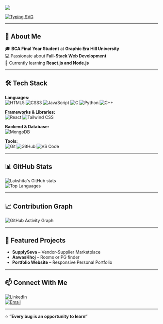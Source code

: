 <!-- Banner -->
<img src="https://capsule-render.vercel.app/api?type=waving&color=0:00F79F,100:00C9FF&height=200&section=header&text=Hi%20I'm%20Lakshita%20Kandpal!&fontSize=40&fontColor=ffffff&animation=fadeIn&fontAlignY=40" />

[![Typing SVG](https://readme-typing-svg.herokuapp.com?font=Roboto&size=24&color=00F79F&lines=BCA+Student+%7C+Aspiring+Web+Developer;Tech+Enthusiast+%7C+Problem+Solver)](https://git.io/typing-svg)

---

## 🌟 About Me  
🎓 **BCA Final Year Student** at **Graphic Era Hill University**  
💻 Passionate about **Full-Stack Web Development**  
🌱 Currently learning **React.js and Node.js**   

---

## 🛠 Tech Stack  
**Languages:**  
![HTML5](https://img.shields.io/badge/HTML5-E34F26?style=for-the-badge&logo=html5&logoColor=white)
![CSS3](https://img.shields.io/badge/CSS3-1572B6?style=for-the-badge&logo=css3&logoColor=white)
![JavaScript](https://img.shields.io/badge/JavaScript-F7DF1E?style=for-the-badge&logo=javascript&logoColor=black)
![C](https://img.shields.io/badge/C-00599C?style=for-the-badge&logo=c&logoColor=white)
![Python](https://img.shields.io/badge/Python-3776AB?style=for-the-badge&logo=python&logoColor=white)
![C++](https://img.shields.io/badge/C++-00599C?style=for-the-badge&logo=c%2B%2B&logoColor=white)

**Frameworks & Libraries:**  
![React](https://img.shields.io/badge/React-20232A?style=for-the-badge&logo=react&logoColor=61DAFB)
![Tailwind CSS](https://img.shields.io/badge/Tailwind_CSS-38B2AC?style=for-the-badge&logo=tailwind-css&logoColor=white)

**Backend & Database:**  
![MongoDB](https://img.shields.io/badge/MongoDB-4EA94B?style=for-the-badge&logo=mongodb&logoColor=white)

**Tools:**  
![Git](https://img.shields.io/badge/Git-F05032?style=for-the-badge&logo=git&logoColor=white)
![GitHub](https://img.shields.io/badge/GitHub-100000?style=for-the-badge&logo=github&logoColor=white)
![VS Code](https://img.shields.io/badge/VS%20Code-0078d7?style=for-the-badge&logo=visual-studio-code&logoColor=white)

---

## 📊 GitHub Stats  
![Lakshita's GitHub stats](https://github-readme-stats.vercel.app/api?username=Lakshi1ta&show_icons=true&theme=radical)  
![Top Languages](https://github-readme-stats.vercel.app/api/top-langs/?username=Lakshi1ta&layout=compact&theme=radical)  

---

## 📈 Contribution Graph  
![GitHub Activity Graph](https://github-readme-activity-graph.vercel.app/graph?username=Lakshi1ta&bg_color=141321&color=00F79F&line=00C9FF&point=FFFFFF&hide_border=true)

---

## 🚀 Featured Projects  
- **SupplySeva** – Vendor-Supplier Marketplace 
- **AawasKhoj** – Rooms or PG finder  
- **Portfolio Website** – Responsive Personal Portfolio  

---

## 📫 Connect With Me  
[![LinkedIn](https://img.shields.io/badge/LinkedIn-0077B5?style=for-the-badge&logo=linkedin&logoColor=white)](www.linkedin.com/in/lakshita-kandpal)  
[![Email](https://img.shields.io/badge/Gmail-D14836?style=for-the-badge&logo=gmail&logoColor=white)](mailto:kandpallakshita4@gmail.com)  

---

⭐ **“Every bug is an opportunity to learn”**  

<!---
Lakshi1ta/Lakshi1ta is a ✨ special ✨ repository because its `README.md` (this file) appears on your GitHub profile.
You can click the Preview link to take a look at your changes.
--->

